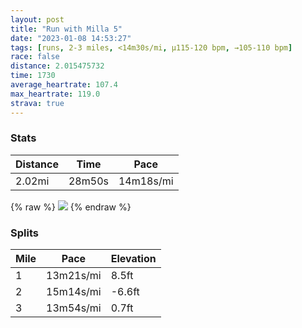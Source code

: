 ```yaml
---
layout: post
title: "Run with Milla 5"
date: "2023-01-08 14:53:27"
tags: [runs, 2-3 miles, <14m30s/mi, μ115-120 bpm, →105-110 bpm]
race: false
distance: 2.015475732
time: 1730
average_heartrate: 107.4
max_heartrate: 119.0
strava: true
---
```


### Stats

| Distance | Time | Pace |
|----------|------|------|
|2.02mi|28m50s|14m18s/mi|

{% raw %}
<img src='https://maps.googleapis.com/maps/api/staticmap?maptype=roadmap&path=enc:ciwwFb`ubMa@dBKPG@cBiAw@o@gAi@]WkAq@uAkAa@Ie@@]SoA_AUUUKS[y@a@I_@IGqAg@e@Y[EkCuBgBaAo@WuAs@GHo@vBGLKb@Yz@w@~BKTIDIEa@WCI?Of@eBH_@ZMf@_@J[TMTU^oAJQHCf@T~@\n@f@ZNZTVJn@b@FFNVtAz@TTZNf@Z\LPNl@VL@THd@?FZ~AbBPJ^HDL`@D`@JbAp@d@Rv@n@lAr@tCvB^RT\d@TJLlAz@XJh@^TH~Ax@j@b@p@ZhAhAdAh@ZF@CKGSC{@]QKm@a@k@[y@q@WKw@o@qBuAg@UcBgAaBaAo@e@mBkAIKIEXFv@`@tAhA`@RZZN?p@d@&key=AIzaSyC1MId7bFpkLXNAaYhBSTb8jLyiSqzbDtM&size=800x800&markers=color:yellow|label:S|40.75682,-74.00466&markers=color:green|label:F|40.75678999999999,-74.00544000000002'>
{% endraw %}

### Splits

| Mile | Pace | Elevation |
|------|------|-----------|
|1|13m21s/mi|8.5ft|
|2|15m14s/mi|-6.6ft|
|3|13m54s/mi|0.7ft|
